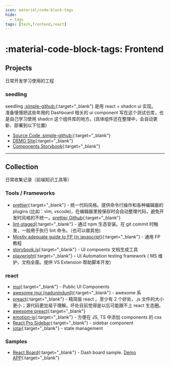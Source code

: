 ```yaml
---
icon: material/code-block-tags
hide:
  - tags
tags: [tech,frontend,react]
---
```


# :material-code-block-tags: Frontend

## Projects

日常开发学习使用的工程

### seedling

seedling [:simple-github:](https://github.com/xiongjia/seedling){:target="\_blank"} 是用 react + shadcn ui 实现。   
准备慢慢把这些年用的 Dashboard 相关的 ui component 写在这个测试仓库，也是自己学习使用 shadcn 这个组件库的地方。(具体组件还在整理中，会自动更新、部署到以下位置)

- [Source Code :simple-github:](https://github.com/xiongjia/seedling){:target="\_blank"} 
- [DEMO Site](https://xiongjia.github.io/seedling/){:target="\_blank"} 
- [Components Storybook](https://xiongjia.github.io/seedling/docs/){:target="\_blank"} 


---


## Collection

日常收集记录（前端知识工具等）

### Tools / Frameworks

- [prettier](https://prettier.io/){:target="\_blank"} - 统一代码风格。提供命令行操作和各种编辑器的 plugins (比如：vim, vscode)，在编辑器里按保存时会自动整理代码，避免开发时风格的不统一。[prettier Github](https://github.com/prettier/prettier){:target="\_blank"}
- [lint-staged](https://github.com/okonet/lint-staged){:target="\_blank"} - 通过 npm 生态安装。在 git commit 时触发，一般用于执行 lint 命令。（也可以做其他)
- [Mostly adequate guide to FP (in javascript)](https://github.com/MostlyAdequate/mostly-adequate-guide){:target="\_blank"} - 通用 FP 教程
- [storybook.js](https://storybook.js.org/){:target="\_blank"} - UI compoents 文档生成工具
- [playwright](https://github.com/microsoft/playwright){:target="\_blank"} - UI Automation testing framework ( MS 维护，文档全面。提供 VS Extension 帮助脚本开发)


### react

- [mui](https://github.com/mui/material-ui){:target="\_blank"} - Public UI Components
- [awesome mui (nadunindunil)](https://github.com/nadunindunil/awesome-material-ui){:target="\_blank"} - awesome 系
- [preact](https://github.com/preactjs/preact){:target="\_blank"} - 精简版 react 。至少有 2 个好处，.js 文件的大小更小；源代码更加易于理解。坏处目前觉得是以后可能跟不上 react 生态圈。
- [awesome preact](https://github.com/preactjs/awesome-preact){:target="\_blank"}
- [emotion-js](https://github.com/emotion-js/emotion){:target="\_blank"} - 方便在 JS, TS 中添加 components 的 css
- [React Pro Sidebar](https://github.com/azouaoui-med/react-pro-sidebar){:target="\_blank"} - sidebar component
- [jotai](https://github.com/pmndrs/jotai){:target="\_blank"} - state management

### Samples

- [React Board](https://github.com/aditya0929/reactBoard){:target="\_blank"} - Dash board sample. [Demo APP](https://advance-dash.netlify.app/){:target="\_blank"}
